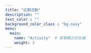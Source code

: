 ```yaml
---
title: "近期活動"
description: ""
text_color : ""
background_color_class : "bg-navy"
menu:
  main:
    name: "Activity"  # 菜單顯示的名稱
    weight: 3
---
```

